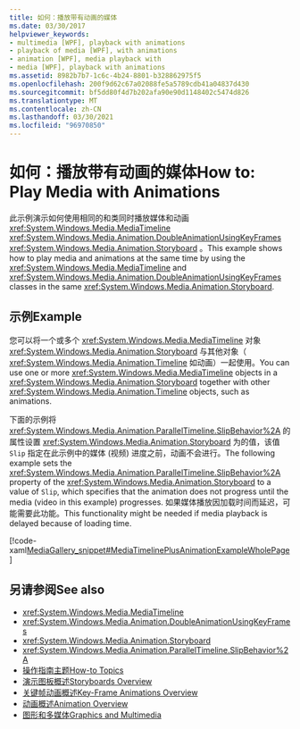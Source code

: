 ```yaml
---
title: 如何：播放带有动画的媒体
ms.date: 03/30/2017
helpviewer_keywords:
- multimedia [WPF], playback with animations
- playback of media [WPF], with animations
- animation [WPF], media playback with
- media [WPF], playback with animations
ms.assetid: 8982b7b7-1c6c-4b24-8801-b328862975f5
ms.openlocfilehash: 200f9d62c67a02088fe5a5789cdb41a04837d430
ms.sourcegitcommit: bf5dd80f4d7b202afa90e90d1148402c5474d826
ms.translationtype: MT
ms.contentlocale: zh-CN
ms.lasthandoff: 03/30/2021
ms.locfileid: "96970850"
---
```

# <a name="how-to-play-media-with-animations"></a><span data-ttu-id="8678e-102">如何：播放带有动画的媒体</span><span class="sxs-lookup"><span data-stu-id="8678e-102">How to: Play Media with Animations</span></span>
<span data-ttu-id="8678e-103">此示例演示如何使用相同的和类同时播放媒体和动画 <xref:System.Windows.Media.MediaTimeline> <xref:System.Windows.Media.Animation.DoubleAnimationUsingKeyFrames> <xref:System.Windows.Media.Animation.Storyboard> 。</span><span class="sxs-lookup"><span data-stu-id="8678e-103">This example shows how to play media and animations at the same time by using the <xref:System.Windows.Media.MediaTimeline> and <xref:System.Windows.Media.Animation.DoubleAnimationUsingKeyFrames> classes in the same <xref:System.Windows.Media.Animation.Storyboard>.</span></span>  
  
## <a name="example"></a><span data-ttu-id="8678e-104">示例</span><span class="sxs-lookup"><span data-stu-id="8678e-104">Example</span></span>  
 <span data-ttu-id="8678e-105">您可以将一个或多个 <xref:System.Windows.Media.MediaTimeline> 对象 <xref:System.Windows.Media.Animation.Storyboard> 与其他对象（ <xref:System.Windows.Media.Animation.Timeline> 如动画）一起使用。</span><span class="sxs-lookup"><span data-stu-id="8678e-105">You can use one or more <xref:System.Windows.Media.MediaTimeline> objects in a <xref:System.Windows.Media.Animation.Storyboard> together with other <xref:System.Windows.Media.Animation.Timeline> objects, such as animations.</span></span>  
  
 <span data-ttu-id="8678e-106">下面的示例将 <xref:System.Windows.Media.Animation.ParallelTimeline.SlipBehavior%2A> 的属性设置 <xref:System.Windows.Media.Animation.Storyboard> 为的值，该值 `Slip` 指定在此示例中的媒体 (视频) 进度之前，动画不会进行。</span><span class="sxs-lookup"><span data-stu-id="8678e-106">The following example sets the <xref:System.Windows.Media.Animation.ParallelTimeline.SlipBehavior%2A> property of the <xref:System.Windows.Media.Animation.Storyboard> to a value of `Slip`, which specifies that the animation does not progress until the media (video in this example) progresses.</span></span> <span data-ttu-id="8678e-107">如果媒体播放因加载时间而延迟，可能需要此功能。</span><span class="sxs-lookup"><span data-stu-id="8678e-107">This functionality might be needed if media playback is delayed because of loading time.</span></span>  
  
 [!code-xaml[MediaGallery_snippet#MediaTimelinePlusAnimationExampleWholePage](~/samples/snippets/csharp/VS_Snippets_Wpf/MediaGallery_snippet/CSharp/MediaTimelinePlusAnimationExample.xaml#mediatimelineplusanimationexamplewholepage)]  
  
## <a name="see-also"></a><span data-ttu-id="8678e-108">另请参阅</span><span class="sxs-lookup"><span data-stu-id="8678e-108">See also</span></span>

- <xref:System.Windows.Media.MediaTimeline>
- <xref:System.Windows.Media.Animation.DoubleAnimationUsingKeyFrames>
- <xref:System.Windows.Media.Animation.Storyboard>
- <xref:System.Windows.Media.Animation.ParallelTimeline.SlipBehavior%2A>
- [<span data-ttu-id="8678e-109">操作指南主题</span><span class="sxs-lookup"><span data-stu-id="8678e-109">How-to Topics</span></span>](audio-and-video-how-to-topics.md)
- [<span data-ttu-id="8678e-110">演示图板概述</span><span class="sxs-lookup"><span data-stu-id="8678e-110">Storyboards Overview</span></span>](storyboards-overview.md)
- [<span data-ttu-id="8678e-111">关键帧动画概述</span><span class="sxs-lookup"><span data-stu-id="8678e-111">Key-Frame Animations Overview</span></span>](key-frame-animations-overview.md)
- [<span data-ttu-id="8678e-112">动画概述</span><span class="sxs-lookup"><span data-stu-id="8678e-112">Animation Overview</span></span>](animation-overview.md)
- [<span data-ttu-id="8678e-113">图形和多媒体</span><span class="sxs-lookup"><span data-stu-id="8678e-113">Graphics and Multimedia</span></span>](index.md)
